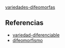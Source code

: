 [variedades-difeomorfas](pdf/variedades-difeomorfas.pdf)

## Referencias
- [variedad-diferenciable](./variedad-diferenciable.md)
- [difeomorfismo](./difeomorfismo.md)

